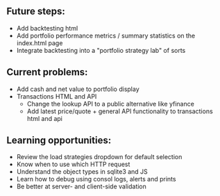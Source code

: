 ## Future steps:
- Add backtesting html
- Add portfolio performance metrics / summary statistics on the index.html page
- Integrate backtesting into a "portfolio strategy lab" of sorts


## Current problems:
- Add cash and net value to portfolio display
- Transactions HTML and API
    - Change the lookup API to a public alternative like yfinance
    - Add latest price/quote + general API functionality to transactions html and api


## Learning opportunities:
- Review the load strategies dropdown for default selection
- Know when to use which HTTP request
- Understand the object types in sqlite3 and JS
- Learn how to debug using consol logs, alerts and prints
- Be better at server- and client-side validation